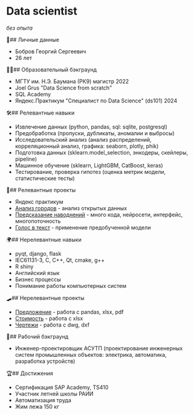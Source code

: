 # Data scientist

*без опыта*

👦## Личные данные
- Бобров Георгий Сергеевич
- 26 лет

👩‍🎓## Образовательный бэкграунд
- МГТУ им. Н.Э. Баумана (РК9) магистр 2022
- Joel Grus "Data Science from scratch"
- SQL Academy
- Яндекс.Практикум "Специалист по Data Science" (ds101) 2024

🛠## Релевантные навыки
- Извлечение данных (python, pandas, sql: sqlite, postgresql)
- Предобработка (пропуски, дубликаты, аномалии и выбросы)
- Исследовательский анализ (анализ распределений, корреляционный анализ, графика: seaborn, plotly, phik)
- Подготовка данных (sklearn.model_selection, энкодеры, скейлеры, pipeline)
- Машинное обучение (sklearn, LightGBM, CatBoost, keras)
- Тестирование, проверка гипотез (оценка метрик модели, статистические тесты)

🏢## Релевантные проекты
- Яндекс практикум
- [Анализ городов](https://github.com/BGSs2019/data_science_practice/blob/main/s1_cities_analyses.ipynb) - анализ открытых данных
- [Предсказание наводнений](https://github.com/BGSs2019/flood_prediction) - много кода, нейросети, интерфейс, многопоточность
- [Голос в текст](https://github.com/BGSs2019/STT_vosk_speech_transcript) - применение предобученной модели

🌍## Нерелевантные навыки
- pyqt, django, flask
- IEC61131-3, C, C++, Qt, cmake, g++
- R shiny
- Английский язык
- Бизнес процессы
- Понимание работы компьютерных систем

🛹## Нерелевантные проекты
- [Предложение](https://github.com/BGSs2019/com_offer) - работа с pandas, xlsx, pdf
- [Стоимость](https://github.com/BGSs2019/putaprice) - работа с xlsx
- [Чертежи](https://github.com/BGSs2019/dwg_dxf2pdf) - работа с dwg, dxf

💼## Рабочий бэкграунд
- Инженер-проектировщик АСУТП (проектирование инженерных систем промышленных объектов: электрика, автоматика, разработка устройств)

🏆## Достижения
- Сертификация SAP Academy, TS410
- Участник летней школы РАИИ
- Автоматизация труда
- Жим лежа 150 кг